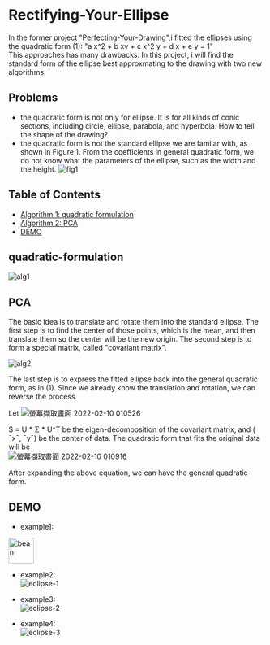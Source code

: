# Rectifying-Your-Ellipse
In the former project ["Perfecting-Your-Drawing"](https://github.com/CSYangHsu/Perfecting-Your-Drawing),i fitted the ellipses using the quadratic form (1): "a x^2 + b xy + c x^2 y + d x + e y = 1"   
This approaches has many drawbacks. In this project, i will find the standard form of the ellipse best approxmating to the drawing with two new algorithms. 

## Problems
- the quadratic form is not only for ellipse. It is for all kinds of conic sections, including circle, ellipse, parabola, and hyperbola. How to tell the shape of the drawing? 
- the quadratic form is not the standard ellipse we are familar with, as shown in Figure 1. From the coefficients in general quadratic form, we do not know what the parameters of the ellipse, such as the width and the height.
![fig1](https://user-images.githubusercontent.com/86723888/153245803-e36aa976-436e-48ef-80dd-c977fc2742ba.png)

## Table of Contents
* [Algorithm 1: quadratic formulation](#quadratic-formulation)
* [Algorithm 2: PCA](#PCA)
* [DEMO](#DEMO)

## quadratic-formulation
![alg1](https://user-images.githubusercontent.com/86723888/153251265-cc20161d-68c7-4a1b-a09b-884f7100fbe8.png)


## PCA
The basic idea is to translate and rotate them into the standard ellipse. The first step is to find the center of those points, which is the mean, and then translate them so the center will be the new origin. The second step is to form a special matrix, called "covariant matrix".  

![alg2](https://user-images.githubusercontent.com/86723888/153251384-212ebb0c-2a33-44bb-8754-0a7be3a7aabd.png)

The last step is to express the fitted ellipse back into the general quadratic
form, as in (1). Since we already know the translation and rotation, we can
reverse the process.  
  
Let ![螢幕擷取畫面 2022-02-10 010526](https://user-images.githubusercontent.com/86723888/153252115-2915e2f9-218f-4e9f-b137-5b39efdb9407.png)  

S = U * Σ * U^T  be the eigen-decomposition of the covariant matrix, and ( ¯x¯, ¯y¯) be
the center of data. The quadratic form that fits the original data will be  
![螢幕擷取畫面 2022-02-10 010916](https://user-images.githubusercontent.com/86723888/153252789-9cb88326-ffa2-41e3-842a-a342f653e2a1.png)  

After expanding the above equation, we can have the general quadratic form.

## DEMO
- example1:  
<img width="50" alt="bean" src="https://user-images.githubusercontent.com/86723888/153258033-cd7b3fb4-bfa4-4142-81f6-384be6aa4b3f.png">

- example2:  
![eclipse-1](https://user-images.githubusercontent.com/86723888/153258073-e2b36170-25c8-4d86-ae45-030328637a9d.png)

- example3:  
![eclipse-2](https://user-images.githubusercontent.com/86723888/153258150-f02953db-b1fc-4c35-9e66-e5ef944e2688.png)

- example4:  
![eclipse-3](https://user-images.githubusercontent.com/86723888/153258173-14bd076d-6693-4890-a252-10754af41d9b.png)

